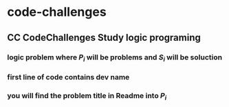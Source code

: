 # code-challenges
## CC CodeChallenges Study logic programing
### logic problem where *P<sub>i</sub>* will be problems and *S<sub>i</sub>* will be soluction
### first line of code contains dev name
### you will find the problem title in Readme into *P<sub>i</sub>*